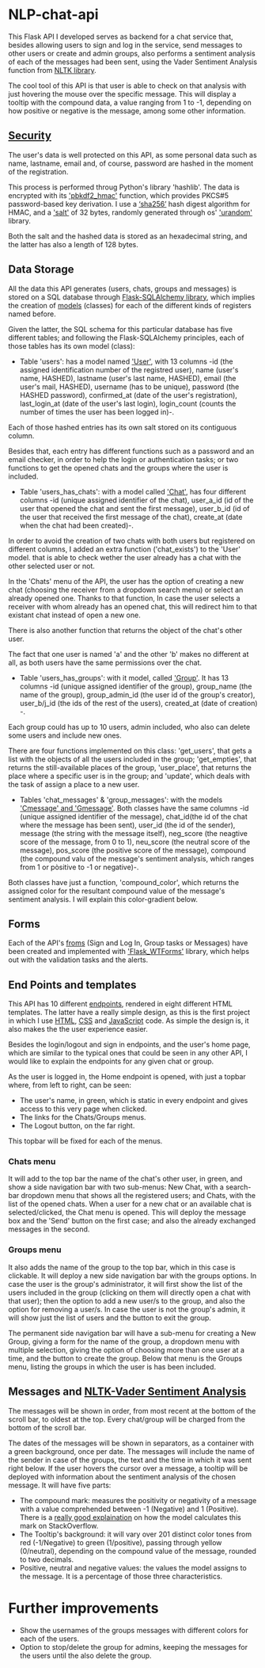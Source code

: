 # NLP-chat-api

This Flask API I developed serves as backend for a chat service that, besides allowing users to sign and log in the service, send messages to other users or create and admin groups, also performs a sentiment analysis of each of the messages had been sent, using the Vader Sentiment Analysis function from [NLTK library](https://www.nltk.org/_modules/nltk/sentiment/vader.html). 

The cool tool of this API is that user is able to check on that analysis with just hovering the mouse over the specific message. This will display a tooltip with the compound data, a value ranging from 1 to -1, depending on how positive or negative is the message, among some other information.

## [Security](https://github.com/EduOporto/nlp-chat-api/blob/main/hasher/hasher.py)

The user's data is well protected on this API, as some personal data such as name, lastname, email and, of course, password are hashed in the moment of the registration. 

This process is performed throug Python's library 'hashlib'. The data is encrypted with its ['pbkdf2_hmac'](https://docs.python.org/3/library/hashlib.html#hashlib.pbkdf2_hmac) function, which provides PKCS#5 password-based key derivation. I use a [‘sha256’](https://en.wikipedia.org/wiki/SHA-2) hash digest algorithm for HMAC, and a ['salt'](https://en.wikipedia.org/wiki/Salt_(cryptography)) of 32 bytes, randomly generated through os' ['urandom'](https://docs.python.org/3/library/os.html#os.urandom) library.

Both the salt and the hashed data is stored as an hexadecimal string, and the latter has also a length of 128 bytes.

## Data Storage

All the data this API generates (users, chats, groups and messages) is stored on a SQL database through [Flask-SQLAlchemy library](https://flask-sqlalchemy.palletsprojects.com/en/2.x/), which implies the creation of [models](https://github.com/EduOporto/nlp-chat-api/tree/main/rest_api/models) (classes) for each of the different kinds of registers named before.

Given the latter, the SQL schema for this particular database has five different tables; and following the Flask-SQLAlchemy principles, each of those tables has its own model (class):

 - Table 'users': has a model named ['User'](https://github.com/EduOporto/nlp-chat-api/blob/main/rest_api/models/user.py), with 13 columns -id (the assigned identification number of the registred user), name (user's name, HASHED), lastname (user's last name, HASHED), email (the user's mail, HASHED), username (has to be unique), password (the HASHED password), confirmed_at (date of the user's registration), last_login_at (date of the user's last login), login_count (counts the number of times the user has been logged in)-.

 Each of those hashed entries has its own salt stored on its contiguous column.

 Besides that, each entry has different functions such as a password and an email checker, in order to help the login or authentication tasks; or two functions to get the opened chats and the groups where the user is included. 

 - Table 'users_has_chats': with a model called ['Chat'](https://github.com/EduOporto/nlp-chat-api/blob/main/rest_api/models/chat.py), has four different columns -id (unique assigned identifier of the chat), user_a_id (id of the user that opened the chat and sent the first message), user_b_id (id of the user that received the first message of the chat), create_at (date when the chat had been created)-.

 In order to avoid the creation of two chats with both users but registered on different columns, I added an extra function ('chat_exists') to the 'User' model.  that is able to check wether the user already has a chat with the other selected user or not. 
 
 In the 'Chats' menu of the API, the user has the option of creating a new chat (choosing the receiver from a dropdown search menu) or select an already opened one. Thanks to that function, In case the user selects a receiver with whom already has an opened chat, this will redirect him to that existant chat instead of open a new one.

 There is also another function that returns the object of the chat's other user.
 
 The fact that one user is named 'a' and the other 'b' makes no different at all, as both users have the same permissions over the chat. 

 - Table 'users_has_groups': with it model, called ['Group'](https://github.com/EduOporto/nlp-chat-api/blob/main/rest_api/models/group.py). It has 13 columns -id (unique assigned identifier of the group), group_name (the name of the group), group_admin_id (the user id of the group's creator), user_b/j_id (the ids of the rest of the users), created_at (date of creation) -.

 Each group could has up to 10 users, admin included, who also can delete some users and include new ones.

 There are four functions implemented on this class: 'get_users', that gets a list with the objects of all the users included in the group; 'get_empties', that returns the still-available places of the group, 'user_place', that returns the place where a specific user is in the group; and 'update', which deals with the task of assign a place to a new user.

 - Tables 'chat_messages' & 'group_messages': with the models ['Cmessage' and 'Gmessage'](https://github.com/EduOporto/nlp-chat-api/blob/main/rest_api/models/messages.py). Both classes have the same columns -id (unique assigned identifier of the message), chat_id(the id of the chat where the message has been sent), user_id (the id of the sender), message (the string with the message itself), neg_score (the neagtive score of the message, from 0 to 1), neu_score (the neutral score of the message), pos_score (the positive score of the message), compound (the compound valu of the message's sentiment analysis, which ranges from 1 or pòsitive to -1 or negative)-.

 Both classes have just a function, 'compound_color', which returns the assigned color for the resultant compound value of the message's sentiment analysis. I will explain this color-gradient below.

## Forms

Each of the API's [froms](https://github.com/EduOporto/nlp-chat-api/blob/main/rest_api/forms/forms.py) (Sign and Log In, Group tasks or Messages) have been created and implemented with ['Flask_WTForms'](https://flask-wtf.readthedocs.io/en/stable/) library, which helps out with the validation tasks and the alerts.

## End Points and templates

This API has 10 different [endpoints](https://github.com/EduOporto/nlp-chat-api/tree/main/rest_api/endpoints), rendered in eight different HTML templates. The latter have a really simple design, as this is the first project in which I use [HTML](https://github.com/EduOporto/nlp-chat-api/tree/main/rest_api/templates), [CSS](https://github.com/EduOporto/nlp-chat-api/tree/main/rest_api/static/styles) and [JavaScript](https://github.com/EduOporto/nlp-chat-api/tree/main/rest_api/static/js) code. As simple the design is, it also makes the the user experience easier.

Besides the login/logout and sign in endpoints, and the user's home page, which are similar to the typical ones that could be seen in any other API, I would like to explain the endpoints for any given chat or group.

As the user is logged in, the Home endpoint is opened, with just a topbar where, from left to right, can be seen: 

 - The user's name, in green, which is static in every endpoint and gives access to this very page when clicked.
 - The links for the Chats/Groups menus.
 - The Logout button, on the far right.

This topbar will be fixed for each of the menus.

### Chats menu

It will add to the top bar the name of the chat's other user, in green, and show a side navigation bar with two sub-menus: New Chat, with a search-bar dropdown menu that shows all the registered users; and Chats, with the list of the opened chats. When a user for a new chat or an available chat is selected/clicked, the Chat menu is opened. This will deploy the message box and the 'Send' button on the first case; and also the already exchanged messages in the second. 

### Groups menu

It also adds the name of the group to the top bar, which in this case is clickable. It will deploy a new side navigation bar with the groups options. In case the user is the group's administrator, it will first show the list of the users included in the group (clicking on them will directly open a chat with that user); then the option to add a new user/s to the group, and also the option for removing a user/s. In case the user is not the group's admin, it will show just the list of users and the button to exit the group.

The permanent side navigation bar will have a sub-menu for creating a New Group, giving a form for the name of the group, a dropdown menu with multiple selection, giving the option of choosing more than one user at a time, and the button to create the group. Below that menu is the Groups menu, listing the groups in which the user is has been included.

## Messages and [NLTK-Vader Sentiment Analysis](https://www.nltk.org/_modules/nltk/sentiment/vader.html)

The messages will be shown in order, from most recent at the bottom of the scroll bar, to oldest at the top. Every chat/group will be charged from the bottom of the scroll bar. 

The dates of the messages will be shown in separators, as a container with a green background, once per date. The messages will include the name of the sender in case of the groups, the text and the time in which it was sent right below. If the user hovers the cursor over a message, a tooltip will be deployed with information about the sentiment analysis of the chosen message. It will have five parts:

 - The compound mark: measures the positivity or negativity of a message with a value comprehended between -1 (Negative) and 1 (Positive). There is a [really good explaination](https://stackoverflow.com/a/40337646) on how the model calculates this mark on StackOverflow.
 - The Tooltip's background: it will vary over 201 distinct color tones from red (-1/Negative) to green (1/positive), passing through yellow (0/neutral), depending on the compound value of the message, rounded to two decimals.
 - Positive, neutral and negative values: the values the model assigns to the message. It is a percentage of those three characteristics. 

# Further improvements

 - Show the usernames of the groups messages with different colors for each of the users.
 - Option to stop/delete the group for admins, keeping the messages for the users until the also delete the group.

